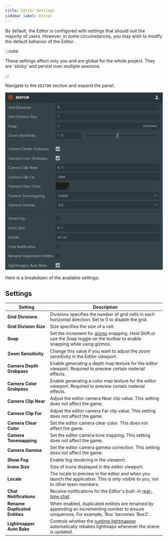 ```yaml
---
title: Editor Settings
sidebar_label: Editor
---
```


By default, the Editor is configured with settings that should suit the majority of users. However, in some circumstances, you may wish to modify the default behavior of the Editor.

:::note

These settings affect only you and are global for the whole project. They are 'sticky' and persist over multiple sessions.

:::

Navigate to the `EDITOR` section and expand the panel:

![Editor Settings](/img/user-manual/editor/interface/settings/editor.webp)

Here is a breakdown of the available settings:

## Settings

| Setting | Description |
| --- | --- |
| **Grid Divisions**               | Divisions specifies the number of grid cells in each horizontal direction. Set to 0 to disable the grid. |
| **Grid Division Size**           | Size specifies the size of a cell. |
| **Snap**                         | Set the increment for [gizmo](../viewport.md#gizmos) snapping. Hold Shift or use the Snap toggle on the toolbar to enable snapping while using gizmos. |
| **Zoom Sensitivity**             | Change this value if you want to adjust the zoom sensitivity in the Editor viewport. |
| **Camera Depth Grabpass**        | Enable generating a depth map texture for the editor viewport. Required to preview certain material effects. |
| **Camera Color Grabpass**        | Enable generating a color map texture for the editor viewport. Required to preview certain material effects. |
| **Camera Clip Near**             | Adjust the editor camera Near clip value. This setting does not affect the game. |
| **Camera Clip Far**              | Adjust the editor camera Far clip value. This setting does not affect the game. |
| **Camera Clear Color**           | Set the editor camera clear color. This does not affect the game. |
| **Camera Tonemapping**           | Set the editor camera tone mapping. This setting does not affect the game. |
| **Camera Gamma**                 | Set the editor camera gamma correction. This setting does not affect the game. |
| **Show Fog**                     | Enable fog rendering in the viewport. |
| **Icons Size**                   | Size of icons displayed in the editor viewport. |
| **Locale**                       | The locale to preview in the editor and when you launch the application. This is only visible to you, not to other team members. |
| **Chat Notifications**           | Receive notifications for the Editor's built-in [real-time chat](../../realtime-collaboration.md#real-time-chat). |
| **Rename Duplicated Entities**   | When enabled, duplicated entities are renamed by appending an incrementing number to ensure uniqueness. For example, 'Box' becomes 'Box2'. |
| **Lightmapper Auto Bake**        | Controls whether the [runtime lightmapper](/user-manual/graphics/lighting/runtime-lightmaps) automatically rebakes lightmaps whenever the scene is updated. |
